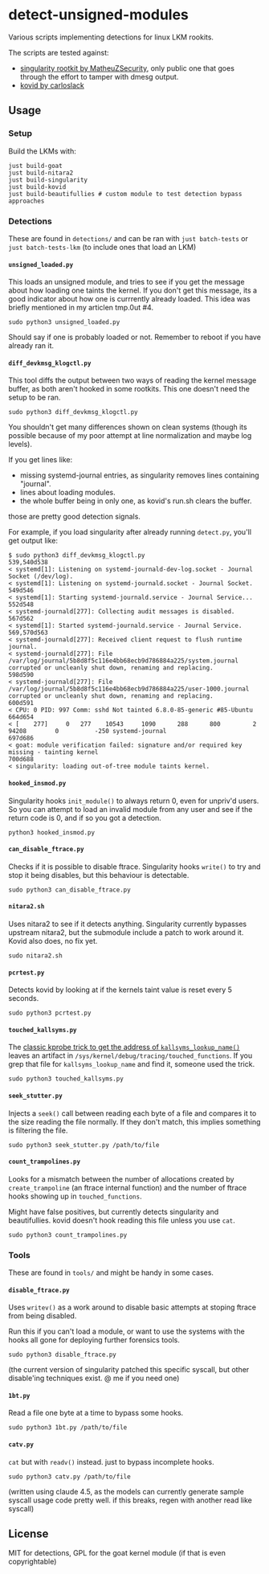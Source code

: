 # detect-unsigned-modules

Various scripts implementing detections for linux LKM rookits.

The scripts are tested against:
* [singularity rootkit by MatheuZSecurity](https://github.com/MatheuZSecurity/Singularity/tree/main),
  only public one that goes through the effort to tamper with dmesg output.
* [kovid by carloslack](https://github.com/carloslack/KoviD/tree/master)

## Usage

### Setup

Build the LKMs with:
```
just build-goat
just build-nitara2
just build-singularity
just build-kovid
just build-beautifullies # custom module to test detection bypass approaches
```

### Detections

These are found in `detections/` and can be ran with `just batch-tests` or `just
batch-tests-lkm` (to include ones that load an LKM)

#### `unsigned_loaded.py`

This loads an unsigned module, and tries to see if you get the message about
how loading one taints the kernel.
If you don't get this message, its a good indicator about how one is currrently
already loaded.
This idea was briefly mentioned in my articlen tmp.0ut #4.

```
sudo python3 unsigned_loaded.py
```

Should say if one is probably loaded or not.
Remember to reboot if you have already ran it.

#### `diff_devkmsg_klogctl.py`

This tool diffs the output between two ways of reading the kernel message
buffer, as both aren't hooked in some rootkits.
This one doesn't need the setup to be ran.

```
sudo python3 diff_devkmsg_klogctl.py
```

You shouldn't get many differences shown on clean systems (though its possible
because of my poor attempt at line normalization and maybe log levels).

If you get lines like:
* missing systemd-journal entries, as singularity removes lines containing
  "journal".
* lines about loading modules.
* the whole buffer being in only one, as kovid's run.sh clears the buffer.

those are pretty good detection signals.

For example, if you load singularity after already running `detect.py`, you'll
get output like:

```
$ sudo python3 diff_devkmsg_klogctl.py
539,540d538
< systemd[1]: Listening on systemd-journald-dev-log.socket - Journal Socket (/dev/log).
< systemd[1]: Listening on systemd-journald.socket - Journal Socket.
549d546
< systemd[1]: Starting systemd-journald.service - Journal Service...
552d548
< systemd-journald[277]: Collecting audit messages is disabled.
567d562
< systemd[1]: Started systemd-journald.service - Journal Service.
569,570d563
< systemd-journald[277]: Received client request to flush runtime journal.
< systemd-journald[277]: File /var/log/journal/5b8d8f5c116e4bb68ecb9d786884a225/system.journal corrupted or uncleanly shut down, renaming and replacing.
598d590
< systemd-journald[277]: File /var/log/journal/5b8d8f5c116e4bb68ecb9d786884a225/user-1000.journal corrupted or uncleanly shut down, renaming and replacing.
600d591
< CPU: 0 PID: 997 Comm: sshd Not tainted 6.8.0-85-generic #85-Ubuntu
664d654
< [    277]     0   277    10543     1090      288      800         2    94208        0          -250 systemd-journal
697d686
< goat: module verification failed: signature and/or required key missing - tainting kernel
700d688
< singularity: loading out-of-tree module taints kernel.
```

#### `hooked_insmod.py`

Singularity hooks `init_module()` to always
return 0, even for unpriv'd users.
So you can attempt to load an invalid module from any user and see if the return
code is 0, and if so you got a detection.

```
python3 hooked_insmod.py
```

#### `can_disable_ftrace.py`

Checks if it is possible to disable ftrace.
Singularity hooks `write()` to try and stop it being disables, but this
behaviour is detectable.

```
sudo python3 can_disable_ftrace.py
```

#### `nitara2.sh`

Uses nitara2 to see if it detects anything.
Singularity currently bypasses upstream nitara2, but the submodule include a
patch to work around it.
Kovid also does, no fix yet.

```
sudo nitara2.sh
```

#### `pcrtest.py`

Detects kovid by looking at if the kernels taint value is reset every 5 seconds.

```
sudo python3 pcrtest.py
```

#### `touched_kallsyms.py`

The [classic kprobe trick to get the address of `kallsyms_lookup_name()`](https://github.com/xcellerator/linux_kernel_hacking/issues/3#issuecomment-75795111) leaves
an artifact in `/sys/kernel/debug/tracing/touched_functions`.
If you grep that file for `kallsyms_lookup_name` and find it, someone used the
trick.

```
sudo python3 touched_kallsyms.py
```

#### `seek_stutter.py`

Injects a `seek()` call between reading each byte of a file and compares it to
the size reading the file normally.
If they don't match, this implies something is filtering the file.

```
sudo python3 seek_stutter.py /path/to/file
```

#### `count_trampolines.py`

Looks for a mismatch between the number of allocations created by
`create_trampoline` (an ftrace internal function) and the number of ftrace hooks
showing up in `touched_functions`.

Might have false positives, but currently detects singularity and beautifullies.
kovid doesn't hook reading this file unless you use `cat`.

```
sudo python3 count_trampolines.py
```

### Tools

These are found in `tools/` and might be handy in some cases.


#### `disable_ftrace.py`

Uses `writev()` as a work around to disable basic attempts at stoping ftrace
from being disabled.

Run this if you can't load a module, or want to use the systems with the hooks
all gone for deploying further forensics tools.

```
sudo python3 disable_ftrace.py
```

(the current version of singularity patched this specific syscall, but other
disable'ing techniques exist. @ me if you need one)

#### `1bt.py`

Read a file one byte at a time to bypass some hooks.

```
sudo python3 1bt.py /path/to/file
```

#### `catv.py`

`cat` but with `readv()` instead. just to bypass incomplete hooks.

```
sudo python3 catv.py /path/to/file
```

(written using claude 4.5, as the models can currently generate sample syscall
usage code pretty well. if this breaks, regen with another read like syscall)

## License

MIT for detections, GPL for the goat kernel module (if that is even
copyrightable)
